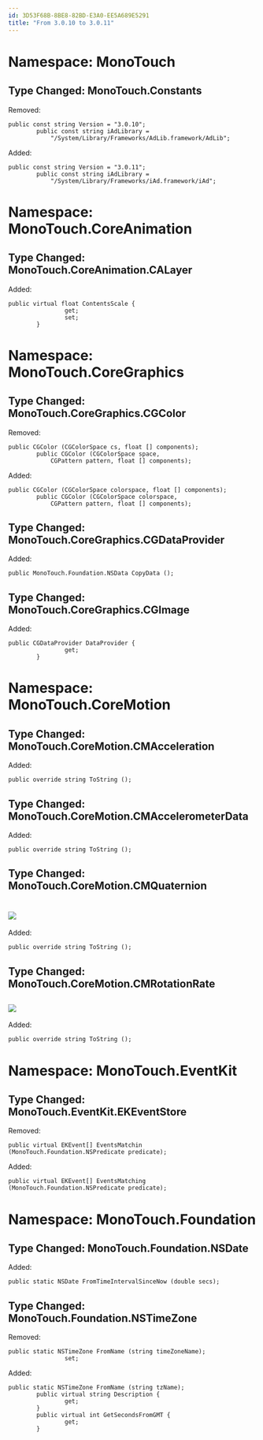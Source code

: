 ```yaml
---
id: 3D53F68B-8BE8-82BD-E3A0-EE5A689E5291
title: "From 3.0.10 to 3.0.11"
---
```


<a name="Namespace:_MonoTouch" class="injected"></a>


# Namespace: MonoTouch

 <a name="Type_Changed:_MonoTouch.Constants" class="injected"></a>


## Type Changed: MonoTouch.Constants

Removed:

```
public const string Version = "3.0.10";
        public const string iAdLibrary = 
            "/System/Library/Frameworks/AdLib.framework/AdLib";
```

Added:

```
public const string Version = "3.0.11";
        public const string iAdLibrary = 
            "/System/Library/Frameworks/iAd.framework/iAd";
```

 <a name="Namespace:_MonoTouch.CoreAnimation" class="injected"></a>


# Namespace: MonoTouch.CoreAnimation

 <a name="Type_Changed:_MonoTouch.CoreAnimation.CALayer" class="injected"></a>


## Type Changed: MonoTouch.CoreAnimation.CALayer

Added:

```
public virtual float ContentsScale {
                get;
                set;
        }
```

 <a name="Namespace:_MonoTouch.CoreGraphics" class="injected"></a>


# Namespace: MonoTouch.CoreGraphics

 <a name="Type_Changed:_MonoTouch.CoreGraphics.CGColor" class="injected"></a>


## Type Changed: MonoTouch.CoreGraphics.CGColor

Removed:

```
public CGColor (CGColorSpace cs, float [] components);
        public CGColor (CGColorSpace space, 
            CGPattern pattern, float [] components);
```

Added:

```
public CGColor (CGColorSpace colorspace, float [] components);
        public CGColor (CGColorSpace colorspace, 
            CGPattern pattern, float [] components);
```

 <a name="Type_Changed:_MonoTouch.CoreGraphics.CGDataProvider" class="injected"></a>


## Type Changed: MonoTouch.CoreGraphics.CGDataProvider

Added:

```
public MonoTouch.Foundation.NSData CopyData ();
```

 <a name="Type_Changed:_MonoTouch.CoreGraphics.CGImage" class="injected"></a>


## Type Changed: MonoTouch.CoreGraphics.CGImage

Added:

```
public CGDataProvider DataProvider {
                get;
        }
```

 <a name="Namespace:_MonoTouch.CoreMotion" class="injected"></a>


# Namespace: MonoTouch.CoreMotion

 <a name="Type_Changed:_MonoTouch.CoreMotion.CMAcceleration" class="injected"></a>


## Type Changed: MonoTouch.CoreMotion.CMAcceleration

Added:

```
public override string ToString ();
```

 <a name="Type_Changed:_MonoTouch.CoreMotion.CMAccelerometerData" class="injected"></a>


## Type Changed: MonoTouch.CoreMotion.CMAccelerometerData

Added:

```
public override string ToString ();
```

 <a name="Type_Changed:_MonoTouch.CoreMotion.CMQuaternion" class="injected"></a>


## Type Changed: MonoTouch.CoreMotion.CMQuaternion

 <a name="" class="injected"></a>


#  [ <span class="icon"><img src="from_3.0.10_to_3.0.11/Images/icon-trans.gif"></span>](http://ios.xamarin.com/Releases/MonoTouch_3/MonoTouch_3.0.11#)

Added:

```
public override string ToString ();
```

 <a name="Type_Changed:_MonoTouch.CoreMotion.CMRotationRate" class="injected"></a>


## Type Changed: MonoTouch.CoreMotion.CMRotationRate

 <a name="" class="injected"></a>


##  [ <span class="icon"><img src="from_3.0.10_to_3.0.11/Images/icon-trans.gif"></span>](http://ios.xamarin.com/Releases/MonoTouch_3/MonoTouch_3.0.11#)

Added:

```
public override string ToString ();
```

 <a name="Namespace:_MonoTouch.EventKit" class="injected"></a>


# Namespace: MonoTouch.EventKit

 <a name="Type_Changed:_MonoTouch.EventKit.EKEventStore" class="injected"></a>


## Type Changed: MonoTouch.EventKit.EKEventStore

Removed:

```
public virtual EKEvent[] EventsMatchin (MonoTouch.Foundation.NSPredicate predicate);
```

Added:

```
public virtual EKEvent[] EventsMatching (MonoTouch.Foundation.NSPredicate predicate);
```

 <a name="Namespace:_MonoTouch.Foundation" class="injected"></a>


# Namespace: MonoTouch.Foundation

 <a name="Type_Changed:_MonoTouch.Foundation.NSDate" class="injected"></a>


## Type Changed: MonoTouch.Foundation.NSDate

Added:

```
public static NSDate FromTimeIntervalSinceNow (double secs);
```

 <a name="Type_Changed:_MonoTouch.Foundation.NSTimeZone" class="injected"></a>


## Type Changed: MonoTouch.Foundation.NSTimeZone

Removed:

```
public static NSTimeZone FromName (string timeZoneName);
                set;
```

Added:

```
public static NSTimeZone FromName (string tzName);
        public virtual string Description {
                get;
        }
        public virtual int GetSecondsFromGMT {
                get;
        }
```
